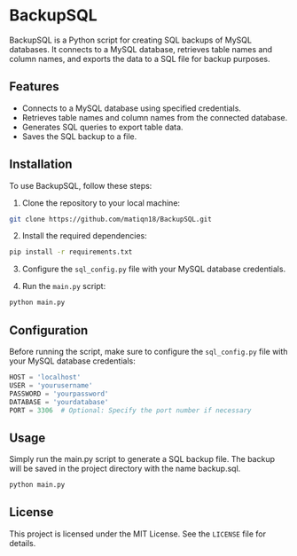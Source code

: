# BackupSQL

BackupSQL is a Python script for creating SQL backups of MySQL databases. It connects to a MySQL database, retrieves table names and column names, and exports the data to a SQL file for backup purposes.

## Features

- Connects to a MySQL database using specified credentials.
- Retrieves table names and column names from the connected database.
- Generates SQL queries to export table data.
- Saves the SQL backup to a file.

## Installation

To use BackupSQL, follow these steps:

1. Clone the repository to your local machine:

```bash
git clone https://github.com/matiqn18/BackupSQL.git
```

2. Install the required dependencies:
   
```bash
pip install -r requirements.txt
```

3. Configure the `sql_config.py` file with your MySQL database credentials.

4. Run the `main.py` script:

```bash
python main.py
```

## Configuration

Before running the script, make sure to configure the `sql_config.py` file with your MySQL database credentials:

```python
HOST = 'localhost'
USER = 'yourusername'
PASSWORD = 'yourpassword'
DATABASE = 'yourdatabase'
PORT = 3306  # Optional: Specify the port number if necessary
```

## Usage
Simply run the main.py script to generate a SQL backup file. The backup will be saved in the project directory with the name backup.sql.

```bash
python main.py
```

## License
This project is licensed under the MIT License. See the `LICENSE` file for details.
